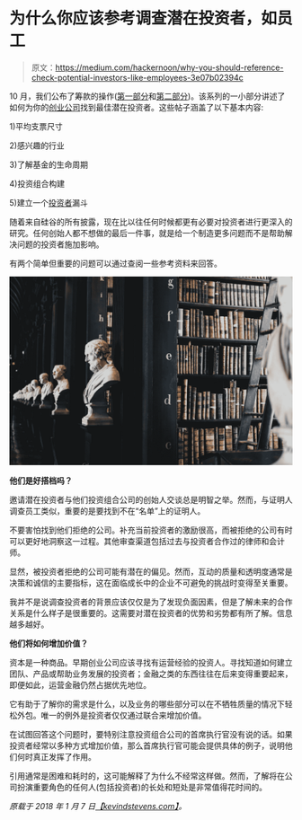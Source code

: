 # 为什么你应该参考调查潜在投资者，如员工

> 原文：<https://medium.com/hackernoon/why-you-should-reference-check-potential-investors-like-employees-3e07b02394c>

10 月，我们公布了筹款的操作([第一部分](http://kevindstevens.com/2017/10/the-operations-of-fundraising/)和[第二部分](http://kevindstevens.com/2017/11/the-operations-of-fundraising-part-ii/))。该系列的一小部分讲述了如何为你的[创业公司](https://hackernoon.com/tagged/startup)找到最佳潜在投资者。这些帖子涵盖了以下基本内容:

1)平均支票尺寸

2)感兴趣的行业

3)了解基金的生命周期

4)投资组合构建

5)建立一个[投资者](https://hackernoon.com/tagged/investor)漏斗

随着来自硅谷的所有披露，现在比以往任何时候都更有必要对投资者进行更深入的研究。任何创始人都不想做的最后一件事，就是给一个制造更多问题而不是帮助解决问题的投资者施加影响。

有两个简单但重要的问题可以通过查阅一些参考资料来回答。

![](img/ecbc547d8b34691aaaf5a07682c41cea.png)

**他们是好搭档吗？**

邀请潜在投资者与他们投资组合公司的创始人交谈总是明智之举。然而，与证明人调查员工类似，重要的是要找到不在“名单”上的证明人。

不要害怕找到他们拒绝的公司。补充当前投资者的激励很高，而被拒绝的公司有时可以更好地洞察这一过程。其他审查渠道包括过去与投资者合作过的律师和会计师。

显然，被投资者拒绝的公司可能有潜在的偏见。然而，互动的质量和透明度通常是决策和诚信的主要指标，这在面临成长中的企业不可避免的挑战时变得至关重要。

我并不是说调查投资者的背景应该仅仅是为了发现负面因素，但是了解未来的合作关系是什么样子是很重要的。这需要对潜在投资者的优势和劣势都有所了解。信息越多越好。

**他们将如何增加价值？**

资本是一种商品。早期创业公司应该寻找有运营经验的投资人。寻找知道如何建立团队、产品或帮助业务发展的投资者；金融之类的东西往往在后来变得重要起来，即便如此，运营金融仍然占据优先地位。

它有助于了解你的需求是什么，以及业务的哪些部分可以在不牺牲质量的情况下轻松外包。唯一的例外是投资者仅仅通过联合来增加价值。

在试图回答这个问题时，要特别注意投资组合公司的首席执行官没有说的话。如果投资者经常以多种方式增加价值，那么首席执行官可能会提供具体的例子，说明他们何时真正发挥了作用。

引用通常是困难和耗时的，这可能解释了为什么不经常这样做。然而，了解将在公司扮演重要角色的任何人(包括投资者)的长处和短处是非常值得花时间的。

*原载于 2018 年 1 月 7 日*[*【kevindstevens.com】*](http://kevindstevens.com/2018/01/reference-potential-investors-like-potential-employees/)*。*